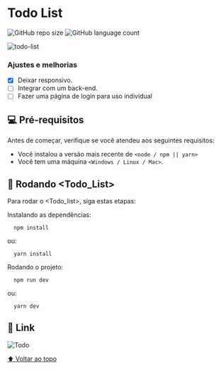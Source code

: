 # Todo List

![GitHub repo size](https://img.shields.io/github/repo-size/edurodrigues0/todo-list)
![GitHub language count](https://img.shields.io/github/languages/count/edurodrigues0/todo-list)

![todo-list](https://user-images.githubusercontent.com/69876061/188036789-30b0fbe5-7c90-4f8e-ae8f-4dc1678e7b64.png)

### Ajustes e melhorias

- [x] Deixar responsivo.
- [ ] Integrar com um back-end.
- [ ] Fazer uma página de login para uso individual

## 💻 Pré-requisitos

Antes de começar, verifique se você atendeu aos seguintes requisitos:

* Você instalou a versão mais recente de `<node / npm || yarn>`
* Você tem uma máquina `<Windows / Linux / Mac>`.

## 🚀 Rodando <Todo_List>

Para rodar o <Todo_list>, siga estas etapas:

Instalando as dependências:
```
  npm install
```

ou:

```
  yarn install
```

Rodando o projeto:
```
  npm run dev
```

ou:

```
  yarn dev
```

## 🔗 Link

![Todo](https://todo-list-chi-blue.vercel.app/)

[⬆ Voltar ao topo](#todo-list)<br>